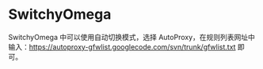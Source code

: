 # SwitchyOmega

SwitchyOmega 中可以使用自动切换模式，选择 AutoProxy，在规则列表网址中输入：<https://autoproxy-gfwlist.googlecode.com/svn/trunk/gfwlist.txt> 即可。

